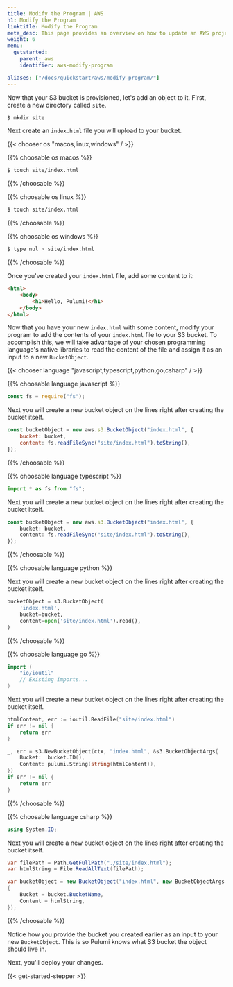 ```yaml
---
title: Modify the Program | AWS
h1: Modify the Program
linktitle: Modify the Program
meta_desc: This page provides an overview on how to update an AWS project from a Pulumi program.
weight: 6
menu:
  getstarted:
    parent: aws
    identifier: aws-modify-program

aliases: ["/docs/quickstart/aws/modify-program/"]
---
```


Now that your S3 bucket is provisioned, let's add an object to it. First, create a new directory called `site`.

```bash
$ mkdir site
```

Next create an `index.html` file you will upload to your bucket.

{{< chooser os "macos,linux,windows" / >}}

{{% choosable os macos %}}

```bash
$ touch site/index.html
```

{{% /choosable %}}

{{% choosable os linux %}}

```bash
$ touch site/index.html
```

{{% /choosable %}}

{{% choosable os windows %}}

```bash
$ type nul > site/index.html
```

{{% /choosable %}}

Once you've created your `index.html` file, add some content to it:

```html
<html>
    <body>
        <h1>Hello, Pulumi!</h1>
    </body>
</html>
```

Now that you have your new `index.html` with some content, modify your program to add the contents of your `index.html` file to your S3 bucket. To accomplish this, we will take advantage of your chosen programming language's native libraries to read the content of the file and assign it as an input to a new  `BucketObject`.

{{< chooser language "javascript,typescript,python,go,csharp" / >}}

{{% choosable language javascript %}}

```javascript
const fs = require("fs");
```

Next you will create a new bucket object on the lines right after creating the bucket itself.

```javascript
const bucketObject = new aws.s3.BucketObject("index.html", {
    bucket: bucket,
    content: fs.readFileSync("site/index.html").toString(),
});
```

{{% /choosable %}}

{{% choosable language typescript %}}

```typescript
import * as fs from "fs";
```

Next you will create a new bucket object on the lines right after creating the bucket itself.

```typescript
const bucketObject = new aws.s3.BucketObject("index.html", {
    bucket: bucket,
    content: fs.readFileSync("site/index.html").toString(),
});
```

{{% /choosable %}}

{{% choosable language python %}}

Next you will create a new bucket object on the lines right after creating the bucket itself.

```python
bucketObject = s3.BucketObject(
    'index.html',
    bucket=bucket,
    content=open('site/index.html').read(),
)
```

{{% /choosable %}}

{{% choosable language go %}}

```go
import (
    "io/ioutil"
    // Existing imports...
)
```

Next you will create a new bucket object on the lines right after creating the bucket itself.

```go
htmlContent, err := ioutil.ReadFile("site/index.html")
if err != nil {
    return err
}

_, err = s3.NewBucketObject(ctx, "index.html", &s3.BucketObjectArgs{
    Bucket:  bucket.ID(),
    Content: pulumi.String(string(htmlContent)),
})
if err != nil {
    return err
}
```

{{% /choosable %}}

{{% choosable language csharp %}}

```csharp
using System.IO;
```

Next you will create a new bucket object on the lines right after creating the bucket itself.

```csharp
var filePath = Path.GetFullPath("./site/index.html");
var htmlString = File.ReadAllText(filePath);

var bucketObject = new BucketObject("index.html", new BucketObjectArgs
{
    Bucket = bucket.BucketName,
    Content = htmlString,
});
```

{{% /choosable %}}

Notice how you provide the bucket you created earlier as an input to your new `BucketObject`. This is so Pulumi knows what S3 bucket the object should live in.

Next, you'll deploy your changes.

{{< get-started-stepper >}}
